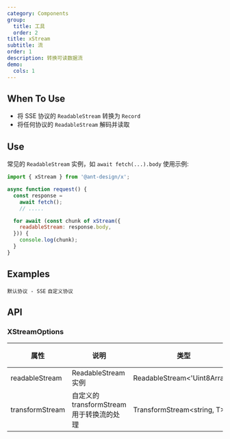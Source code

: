 ```yaml
---
category: Components
group:
  title: 工具
  order: 2
title: xStream
subtitle: 流
order: 1
description: 转换可读数据流
demo:
  cols: 1
---
```


## When To Use

- 将 SSE 协议的 `ReadableStream` 转换为 `Record`
- 将任何协议的 `ReadableStream` 解码并读取

## Use

常见的 `ReadableStream` 实例，如 `await fetch(...).body` 使用示例:

```js
import { xStream } from '@ant-design/x';

async function request() {
  const response =
    await fetch();
    // .....

  for await (const chunk of xStream({
    readableStream: response.body,
  })) {
    console.log(chunk);
  }
}
```

## Examples

<code src="./demo/default-protocol.tsx">默认协议 - SSE</code> <code src="./demo/custom-protocol.tsx">自定义协议</code>

## API

### XStreamOptions

| 属性 | 说明 | 类型 | 默认值 | 版本 |
| --- | --- | --- | --- | --- |
| readableStream | ReadableStream 实例 | ReadableStream<'Uint8Array'> | - | - |
| transformStream | 自定义的 transformStream 用于转换流的处理 | TransformStream<string, T> | sseTransformStream | - |

